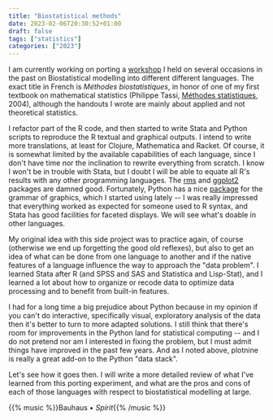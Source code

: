 ```yaml
---
title: "Biostatistical methods"
date: 2023-02-06T20:30:52+01:00
draft: false
tags: ["statistics"]
categories: ["2023"]
---
```


I am currently working on porting a [workshop](https://even4void.github.io/rstats-biostats/) I held on several occasions in the past on Biostatistical modelling into different different languages. The exact title in French is _Méthodes biostatistiques_, in honor of one of my first textbook on mathematical statistics (Philippe Tassi, [Méthodes statistiques](https://www.eyrolles.com/Sciences/Livre/methodes-statistiques-9782717848595/), 2004), although the handouts I wrote are mainly about applied and not theoretical statistics.

I refactor part of the R code, and then started to write Stata and Python scripts to reproduce the R textual and graphical outputs. I intend to write more translations, at least for Clojure, Mathematica and Racket. Of course, it is somewhat limited by the available capabilities of each language, since I don't have time nor the inclination to rewrite everything from scratch. I know I won't be in trouble with Stata, but I doubt I will be able to equate all R's results with any other programming languages. The [rms](https://cran.r-project.org/web/packages/rms/) and [ggplot2](https://cran.r-project.org/web/packages/ggplot2/) packages are damned good. Fortunately, Python has a nice [package](/post/python-plotnine/) for the grammar of graphics, which I started using lately -- I was really impressed that everything worked as expected for someone used to R syntax, and Stata has good facilities for faceted displays. We will see what's doable in other languages.

My original idea with this side project was to practice again, of course (otherwise we end up forgetting the good old reflexes), but also to get an idea of what can be done from one language to another and if the native features of a language influence the way to approach the "data problem". I learned Stata after R (and SPSS and SAS and Statistica and Lisp-Stat), and I learned a lot about how to organize or recode data to optimize data processing and to benefit from built-in features.

I had for a long time a big prejudice about Python because in my opinion if you can't do interactive, specifically visual, exploratory analysis of the data then it's better to turn to more adapted solutions. I still think that there's room for improvements in the Python land for statistical computing -- and I do not pretend nor am I interested in fixing the problem, but I must admit things have improved in the past few years. And as I noted above, plotnine is really a great add-on to the Python "data stack".

Let's see how it goes then. I will write a more detailed review of what I've learned from this porting experiment, and what are the pros and cons of each of those languages with respect to biostatistical modelling at large.

{{% music %}}Bauhaus • _Spirit_{{% /music %}}
